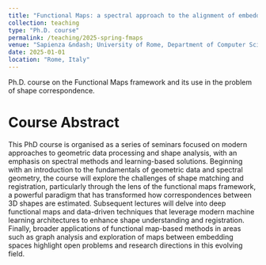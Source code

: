 ```yaml
---
title: "Functional Maps: a spectral approach to the alignment of embeddings"
collection: teaching
type: "Ph.D. course"
permalink: /teaching/2025-spring-fmaps
venue: "Sapienza &ndash; University of Rome, Department of Computer Science"
date: 2025-01-01
location: "Rome, Italy"
---
```


Ph.D. course on the Functional Maps framework and its use in the problem of shape correspondence.

Course Abstract
===============
This PhD course is organised as a series of seminars focused on modern approaches to geometric data processing and shape analysis, with an emphasis on spectral methods and learning-based solutions. Beginning with an introduction to the fundamentals of geometric data and spectral geometry, the course will explore the challenges of shape matching and registration, particularly through the lens of the functional maps framework, a powerful paradigm that has transformed how correspondences between 3D shapes are estimated. Subsequent lectures will delve into deep functional maps and data-driven techniques that leverage modern machine learning architectures to enhance shape understanding and registration. Finally, broader applications of functional map-based methods in areas such as graph analysis and exploration of maps between embedding spaces highlight open problems and research directions in this evolving field.